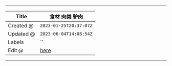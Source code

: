-----

| Title     | 食材 肉类 驴肉                                          |
| --------- | ------------------------------------------------- |
| Created @ | `2023-01-25T20:37:07Z`                            |
| Updated @ | `2023-06-04T14:08:54Z`                            |
| Labels    | \`\`                                              |
| Edit @    | [here](https://github.com/junxnone/shi/issues/12) |

-----
